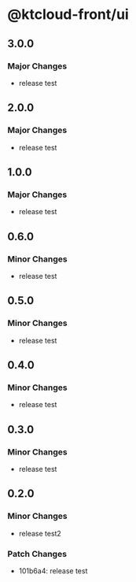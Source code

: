 # @ktcloud-front/ui

## 3.0.0

### Major Changes

- release test

## 2.0.0

### Major Changes

- release test

## 1.0.0

### Major Changes

- release test

## 0.6.0

### Minor Changes

- release test

## 0.5.0

### Minor Changes

- release test

## 0.4.0

### Minor Changes

- release test

## 0.3.0

### Minor Changes

- release test

## 0.2.0

### Minor Changes

- release test2

### Patch Changes

- 101b6a4: release test

